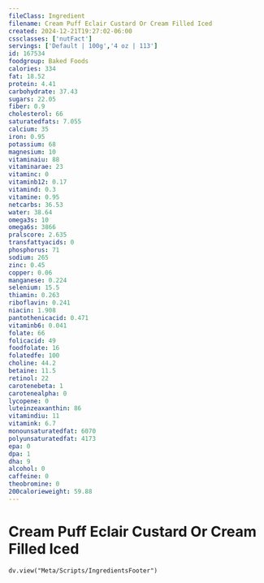 ```yaml
---
fileClass: Ingredient
filename: Cream Puff Eclair Custard Or Cream Filled Iced
created: 2024-12-21T19:27:02-06:00
cssclasses: ['nutFact']
servings: ['Default | 100g','4 oz | 113']
id: 167534
foodgroup: Baked Foods
calories: 334
fat: 18.52
protein: 4.41
carbohydrate: 37.43
sugars: 22.05
fiber: 0.9
cholesterol: 66
saturatedfats: 7.055
calcium: 35
iron: 0.95
potassium: 68
magnesium: 10
vitaminaiu: 88
vitaminarae: 23
vitaminc: 0
vitaminb12: 0.17
vitamind: 0.3
vitamine: 0.95
netcarbs: 36.53
water: 38.64
omega3s: 10
omega6s: 3866
pralscore: 2.635
transfattyacids: 0
phosphorus: 71
sodium: 265
zinc: 0.45
copper: 0.06
manganese: 0.224
selenium: 15.5
thiamin: 0.263
riboflavin: 0.241
niacin: 1.908
pantothenicacid: 0.471
vitaminb6: 0.041
folate: 66
folicacid: 49
foodfolate: 16
folatedfe: 100
choline: 44.2
betaine: 11.5
retinol: 22
carotenebeta: 1
carotenealpha: 0
lycopene: 0
luteinzeaxanthin: 86
vitamindiu: 11
vitamink: 6.7
monounsaturatedfat: 6070
polyunsaturatedfat: 4173
epa: 0
dpa: 1
dha: 9
alcohol: 0
caffeine: 0
theobromine: 0
200calorieweight: 59.88
---
```


# Cream Puff Eclair Custard Or Cream Filled Iced

```dataviewjs
dv.view("Meta/Scripts/IngredientsFooter")
```